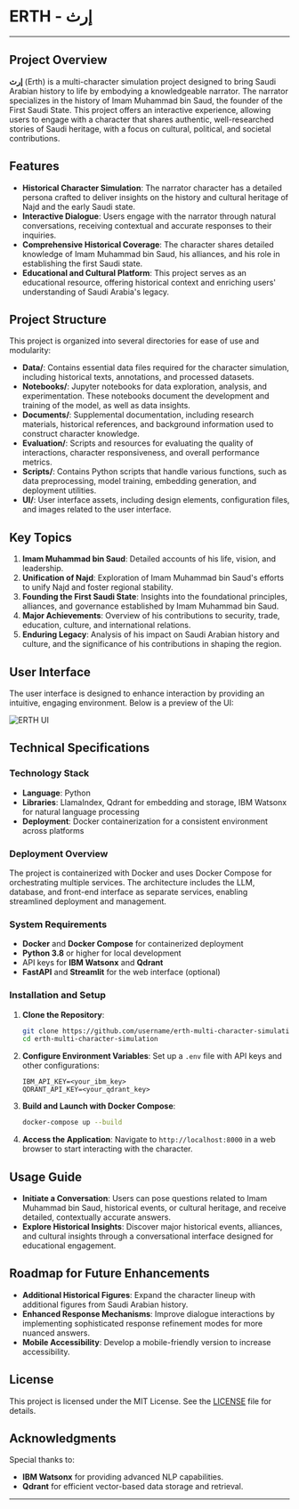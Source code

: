 # ERTH - إرث

---

## Project Overview

**إرث** (Erth) is a multi-character simulation project designed to bring Saudi Arabian history to life by embodying a knowledgeable narrator. The narrator specializes in the history of Imam Muhammad bin Saud, the founder of the First Saudi State. This project offers an interactive experience, allowing users to engage with a character that shares authentic, well-researched stories of Saudi heritage, with a focus on cultural, political, and societal contributions.

## Features

- **Historical Character Simulation**: The narrator character has a detailed persona crafted to deliver insights on the history and cultural heritage of Najd and the early Saudi state.
- **Interactive Dialogue**: Users engage with the narrator through natural conversations, receiving contextual and accurate responses to their inquiries.
- **Comprehensive Historical Coverage**: The character shares detailed knowledge of Imam Muhammad bin Saud, his alliances, and his role in establishing the first Saudi state.
- **Educational and Cultural Platform**: This project serves as an educational resource, offering historical context and enriching users' understanding of Saudi Arabia's legacy.

## Project Structure

This project is organized into several directories for ease of use and modularity:

- **Data/**: Contains essential data files required for the character simulation, including historical texts, annotations, and processed datasets.
- **Notebooks/**: Jupyter notebooks for data exploration, analysis, and experimentation. These notebooks document the development and training of the model, as well as data insights.
- **Documents/**: Supplemental documentation, including research materials, historical references, and background information used to construct character knowledge.
- **Evaluation/**: Scripts and resources for evaluating the quality of interactions, character responsiveness, and overall performance metrics.
- **Scripts/**: Contains Python scripts that handle various functions, such as data preprocessing, model training, embedding generation, and deployment utilities.
- **UI/**: User interface assets, including design elements, configuration files, and images related to the user interface.

## Key Topics

1. **Imam Muhammad bin Saud**: Detailed accounts of his life, vision, and leadership.
2. **Unification of Najd**: Exploration of Imam Muhammad bin Saud's efforts to unify Najd and foster regional stability.
3. **Founding the First Saudi State**: Insights into the foundational principles, alliances, and governance established by Imam Muhammad bin Saud.
4. **Major Achievements**: Overview of his contributions to security, trade, education, culture, and international relations.
5. **Enduring Legacy**: Analysis of his impact on Saudi Arabian history and culture, and the significance of his contributions in shaping the region.

## User Interface

The user interface is designed to enhance interaction by providing an intuitive, engaging environment. Below is a preview of the UI:

![ERTH UI](Imges/ERTH_UI.jpeg)

## Technical Specifications

### Technology Stack

- **Language**: Python
- **Libraries**: LlamaIndex, Qdrant for embedding and storage, IBM Watsonx for natural language processing
- **Deployment**: Docker containerization for a consistent environment across platforms

### Deployment Overview

The project is containerized with Docker and uses Docker Compose for orchestrating multiple services. The architecture includes the LLM, database, and front-end interface as separate services, enabling streamlined deployment and management.

### System Requirements

- **Docker** and **Docker Compose** for containerized deployment
- **Python 3.8** or higher for local development
- API keys for **IBM Watsonx** and **Qdrant**
- **FastAPI** and **Streamlit** for the web interface (optional)

### Installation and Setup

1. **Clone the Repository**:
   ```bash
   git clone https://github.com/username/erth-multi-character-simulation.git
   cd erth-multi-character-simulation
   ```

2. **Configure Environment Variables**:
   Set up a `.env` file with API keys and other configurations:
   ```plaintext
   IBM_API_KEY=<your_ibm_key>
   QDRANT_API_KEY=<your_qdrant_key>
   ```

3. **Build and Launch with Docker Compose**:
   ```bash
   docker-compose up --build
   ```

4. **Access the Application**:
   Navigate to `http://localhost:8000` in a web browser to start interacting with the character.

## Usage Guide

- **Initiate a Conversation**: Users can pose questions related to Imam Muhammad bin Saud, historical events, or cultural heritage, and receive detailed, contextually accurate answers.
- **Explore Historical Insights**: Discover major historical events, alliances, and cultural insights through a conversational interface designed for educational engagement.

## Roadmap for Future Enhancements

- **Additional Historical Figures**: Expand the character lineup with additional figures from Saudi Arabian history.
- **Enhanced Response Mechanisms**: Improve dialogue interactions by implementing sophisticated response refinement modes for more nuanced answers.
- **Mobile Accessibility**: Develop a mobile-friendly version to increase accessibility.

## License

This project is licensed under the MIT License. See the [LICENSE](LICENSE) file for details.

## Acknowledgments

Special thanks to:

- **IBM Watsonx** for providing advanced NLP capabilities.
- **Qdrant** for efficient vector-based data storage and retrieval.

---
